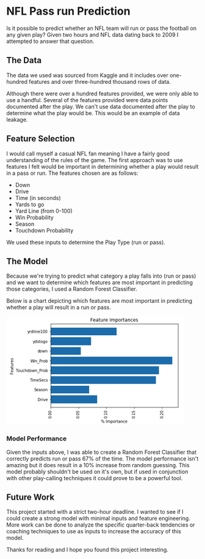 # NFL Pass run Prediction

Is it possible to predict whether an NFL team will run or pass the football on any given play? Given two hours
and NFL data dating back to 2009 I attempted to answer that question.

## The Data

The data we used was sourced from Kaggle and it includes over one-hundred features and over three-hundred thousand rows
of data.

Although there were over a hundred features provided, we were only able to use a handful. Several of the features provided
were data points documented after the play. We can't use data documented after the play to determine what the play would
be. This would be an example of data leakage.

## Feature Selection

I would call myself a casual NFL fan meaning I have a fairly good understanding of the rules of the game. The first approach
was to use features I felt would be important in determining whether a play would result in a pass or run. The features chosen
are as follows:
- Down
- Drive
- Time (in seconds)
- Yards to go
- Yard Line (from 0-100)
- Win Probability
- Season
- Touchdown Probability

We used these inputs to determine the Play Type (run or pass).

## The Model

Because we're trying to predict what category a play falls into (run or pass) and we want to determine which features
are most important in predicting those categories, I used a Random Forest Classifier.

Below is a chart depicting which features are most important in predicting whether a play will result in a run or pass.

![feature_importance](Images/feature_importance.png)

### Model Performance

Given the inputs above, I was able to create a Random Forest Classifier that correctly predicts run or pass 67% of the time.
The model performance isn't amazing but it does result in a 10% increase from random guessing. This model probably
shouldn't be used on it's own, but if used in conjunction with other play-calling techniques it could prove to be a powerful
tool.

## Future Work

This project started with a strict two-hour deadline. I wanted to see if I could create a strong model with minimal inputs
and feature engineering. More work can be done to analyze the specific quarter-back tendencies or coaching techniques to use
as inputs to increase the accuracy of this model.

Thanks for reading and I hope you found this project interesting.


